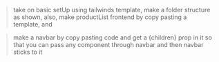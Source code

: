 > take on basic setUp using tailwinds template, make a folder structure as shown, also, make productList frontend by copy pasting a template, and 

<!-- ! Navbar as a parent component -->
> make a navbar by copy pasting code and get a {children} prop in it so that you can pass any component through navbar and then navbar sticks to it 

<!-- ? made product list components -->
<!-- ? wrapped it under filter section -->
<!-- ? then made navbar component -->
<!-- ? made home PAGE -->
<!-- ? used navbar in home page -->
<!-- ? wrapped product list component inside navbar component -->